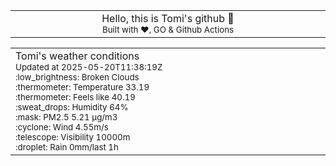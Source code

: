 
<div align="center">
<table>
<tbody>
<td align="center">
<img width="2000" height="0"><br>
Hello, this is Tomi's github 👋<br>
<sup>Built with ❤️, GO & Github Actions</sup><br>
<img width="2000" height="0">
</td>
</tbody>
</table>
</div>
<table>
<tbody>
<td align="left">
<img width="2000" height="0"><br>
Tomi's weather conditions<br>
<sup>Updated at 2025-05-20T11:38:19Z</sup><br>
<sup>:low_brightness: Broken Clouds</sup><br>
<sup>:thermometer: Temperature 33.19 </sup><br>
<sup>:thermometer: Feels like 40.19</sup><br>
<sup>:sweat_drops: Humidity 64%</sup><br>
<sup>:mask: PM2.5 5.21 μg/m3</sup><br>
<sup>:cyclone: Wind 4.55m/s </sup><br>
<sup>:telescope: Visibility 10000m </sup><br>
<sup>:droplet: Rain 0mm/last 1h </sup><br>
<img width="2000" height="0">
</td>
<td align="left">
<img width="2000" height="0"><br>
<br>
<img width="2000" height="0">
</td>
</tbody>
</table>
</div>
    